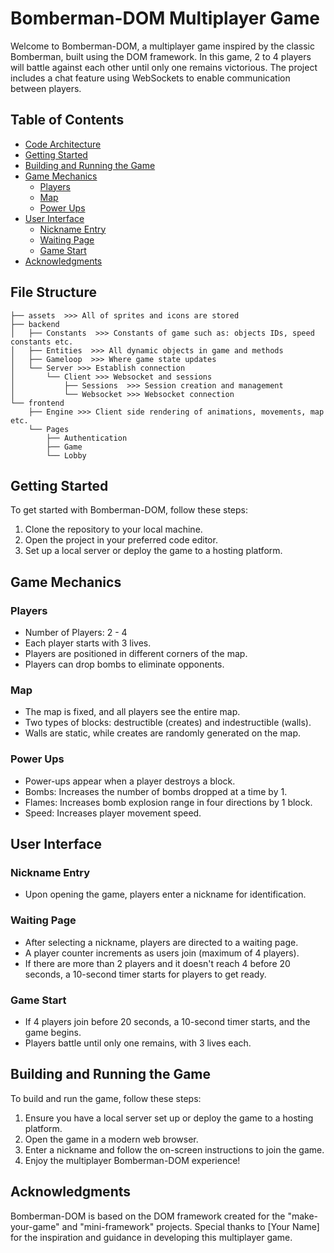 # Bomberman-DOM Multiplayer Game

Welcome to Bomberman-DOM, a multiplayer game inspired by the classic Bomberman, built using the DOM framework. In this game, 2 to 4 players will battle against each other until only one remains victorious. The project includes a chat feature using WebSockets to enable communication between players.

## Table of Contents

- [Code Architecture](#file-structure)
- [Getting Started](#getting-started)
- [Building and Running the Game](#building-and-running-the-game)
- [Game Mechanics](#game-mechanics)
  - [Players](#players)
  - [Map](#map)
  - [Power Ups](#power-ups)
- [User Interface](#user-interface)
  - [Nickname Entry](#nickname-entry)
  - [Waiting Page](#waiting-page)
  - [Game Start](#game-start)
- [Acknowledgments](#acknowledgments)

## File Structure

```
├── assets  >>> All of sprites and icons are stored
├── backend
│   ├── Constants  >>> Constants of game such as: objects IDs, speed constants etc.
│   ├── Entities  >>> All dynamic objects in game and methods
│   ├── Gameloop  >>> Where game state updates
│   └── Server >>> Establish connection
│       └── Client >>> Websocket and sessions 
│           ├── Sessions  >>> Session creation and management
│           └── Websocket >>> Websocket connection
└── frontend
    ├── Engine >>> Client side rendering of animations, movements, map etc.
    └── Pages
        ├── Authentication
        ├── Game
        └── Lobby
```

## Getting Started

To get started with Bomberman-DOM, follow these steps:

1. Clone the repository to your local machine.
2. Open the project in your preferred code editor.
3. Set up a local server or deploy the game to a hosting platform.

## Game Mechanics

### Players

- Number of Players: 2 - 4
- Each player starts with 3 lives.
- Players are positioned in different corners of the map.
- Players can drop bombs to eliminate opponents.

### Map

- The map is fixed, and all players see the entire map.
- Two types of blocks: destructible (creates) and indestructible (walls).
- Walls are static, while creates are randomly generated on the map.

### Power Ups

- Power-ups appear when a player destroys a block.
- Bombs: Increases the number of bombs dropped at a time by 1.
- Flames: Increases bomb explosion range in four directions by 1 block.
- Speed: Increases player movement speed.

## User Interface

### Nickname Entry

- Upon opening the game, players enter a nickname for identification.

### Waiting Page

- After selecting a nickname, players are directed to a waiting page.
- A player counter increments as users join (maximum of 4 players).
- If there are more than 2 players and it doesn't reach 4 before 20 seconds, a 10-second timer starts for players to get ready.

### Game Start

- If 4 players join before 20 seconds, a 10-second timer starts, and the game begins.
- Players battle until only one remains, with 3 lives each.

## Building and Running the Game

To build and run the game, follow these steps:

1. Ensure you have a local server set up or deploy the game to a hosting platform.
2. Open the game in a modern web browser.
3. Enter a nickname and follow the on-screen instructions to join the game.
4. Enjoy the multiplayer Bomberman-DOM experience!

## Acknowledgments

Bomberman-DOM is based on the DOM framework created for the "make-your-game" and "mini-framework" projects. Special thanks to [Your Name] for the inspiration and guidance in developing this multiplayer game.
